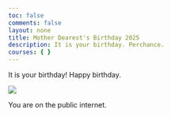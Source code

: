 ```yaml
---
toc: false
comments: false
layout: none
title: Mother Dearest's Birthday 2025
description: It is your birthday. Perchance.
courses: { }
---
```


It is your birthday! Happy birthday.

<img src="https://png.pngtree.com/png-clipart/20250102/original/pngtree-colorful-happy-birthday-hat-and-balloons-png-image_19692697.png">

You are on the public internet.